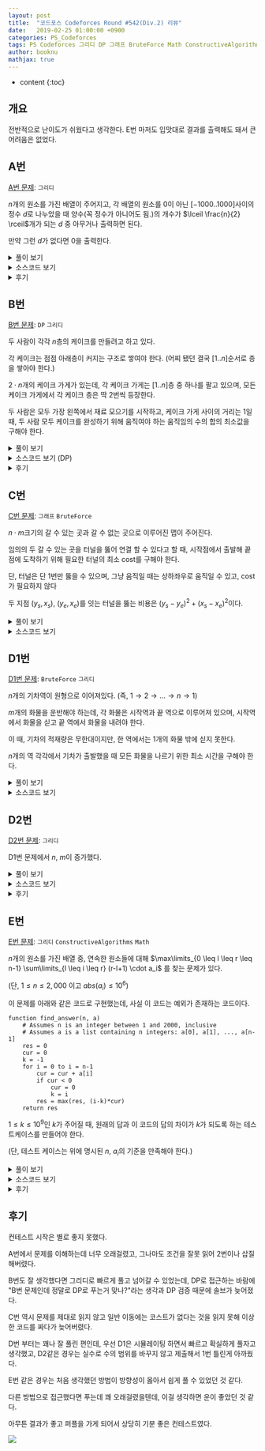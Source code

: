 ```yaml
---
layout: post
title:  "코드포스 Codeforces Round #542(Div.2) 리뷰"
date:   2019-02-25 01:00:00 +0900
categories: PS_Codeforces
tags: PS Codeforces 그리디 DP 그래프 BruteForce Math ConstructiveAlgorithms
author: booknu
mathjax: true
---
```


* content
{:toc}

## 개요
전반적으로 난이도가 쉬웠다고 생각한다. E번 마저도 입맛대로 결과를 출력해도 돼서 큰 어려움은 없었다.

## A번

[A번 문제](http://codeforces.com/contest/1130/problem/A): `그리디`

$n$개의 원소를 가진 배열이 주어지고, 각 배열의 원소를 $0$이 아닌 $[-1000..1000]$사이의 정수 $d$로 나누었을 때 양수(꼭 정수가 아니어도 됨.)의 개수가 $\lceil \frac{n}{2} \rceil$개가 되는 $d$ 중 아무거나 출력하면 된다.

만약 그런 $d$가 없다면 $0$을 출력한다.

<details>
<summary>풀이 보기</summary>
<div markdown="1">

만약 해당되는 $d$가 존재한다면 $d$는 $-1$ 혹은 $1$일 것이다.

즉, 배열에 양수가 $\lceil \frac{n}{2} \rceil$보다 많다면 $d = 1$이고, 음수가 많다면 $d = -1$이다.

만약 두 경우 모두 존재하지 않으면 $0$이다.

</div>
</details>

<details>
<summary>소스코드 보기</summary>
<div markdown="1">

```cpp
#include <bits/stdc++.h>
using namespace std;

#ifdef LOCAL_BOOKNU
#define debug(...) cerr << "[" << #__VA_ARGS__ << "]:", debug_out(__VA_ARGS__)
#else
#define debug(...) 42
#endif

// ........................macro.......................... //
#define FOR(i, f, n) for(int (i) = (f); (i) < (int)(n); ++(i))
#define RFOR(i, f, n) for(int (i) = (f); (i) >= (int)(n); --(i))
#define pb push_back
#define emb emplace_back
#define fi first
#define se second
#define ENDL '\n'
#define sz(A) (int)(A).size()
#define ALL(A) A.begin(), A.end()
#define UNIQUE(c) (c).resize(unique(ALL(c)) - (c).begin())
#define next next9876
#define prev prev1234
typedef pair<int, int> ii;
typedef pair<int, ii> iii;
typedef vector<int> vi;
typedef vector<vi> vvi;
typedef vector<ii> vii;
typedef vector<vii> vvii;
typedef long long i64;
typedef unsigned long long ui64;
// inline i64 GCD(i64 a, i64 b) { if(b == 0) return a; return GCD(b, a % b); }
inline int getidx(const vi& ar, int x) { return lower_bound(ALL(ar), x) - ar.begin(); } // 좌표 압축에 사용: 정렬된 ar에서 x의 idx를 찾음
inline i64 GCD(i64 a, i64 b) { i64 n; if(a < b) swap(a, b); while(b != 0) { n = a % b; a = b; b = n; } return a; }
inline i64 LCM(i64 a, i64 b) { if(a == 0 || b == 0) return GCD(a, b); return a / GCD(a, b) * b; }
inline i64 CEIL(i64 n, i64 d) { return n / d + (i64)(n % d != 0); } // 음수일 때 이상하게 작동할 수 있음.
inline i64 ROUND(i64 n, i64 d) { return n / d + (i64)((n % d) * 2 >= d); }
const i64 MOD = 1e9+7;
inline i64 POW(i64 a, i64 n) {
	assert(0 <= n);
	i64 ret;
	for(ret = 1; n; a = a*a%MOD, n /= 2) { if(n%2) ret = ret*a%MOD; }
	return ret;
}
template <class T> ostream& operator<<(ostream& os, vector<T> v) {
	os << "[";
	int cnt = 0;
	for(auto vv : v) { os << vv; if(++cnt < v.size()) os << ","; }
	return os << "]";
}
template <class T> ostream& operator<<(ostream& os, set<T> v) {
	os << "[";
	int cnt = 0;
	for(auto vv : v) { os << vv; if(++cnt < v.size()) os << ","; }
	return os << "]";
}
template <class L, class R> ostream& operator<<(ostream& os, pair<L, R> p) { return os << "(" << p.fi << "," << p.se << ")"; }
void debug_out() { cerr << endl; }
template <typename Head, typename... Tail> void debug_out(Head H, Tail... T) { cerr << " " << H, debug_out(T...); }
// ....................................................... //

const int MAXN = 100;
int n, ar[MAXN];
void input() {
	cin >> n;
	FOR(i, 0, n) cin >> ar[i];
}

int solve() {
	int h = n/2 + n%2, cnt = 0, cc = 0;;
	FOR(i, 0, n) {
		if(ar[i] > 0) {
			++cnt;
		}
		if(ar[i] < 0) {
			++cc;
		}
	}
	if(cnt >= h) cout << 1 << ENDL;
	else if(cc >= h) cout << -1 << ENDL;
	else cout << 0 << ENDL;
	return 0;
}

// ................. main .................. //
void execute() {
	input(), solve();
}

int main(void) {
#ifdef LOCAL_BOOKNU
	freopen("input.txt", "r", stdin);
	// freopen("out.txt", "w", stdout);
#endif
	cin.tie(0), ios_base::sync_with_stdio(false);
	execute();
	return 0;
}
// ......................................... //
```

</div>
</details>

<details>
<summary>후기</summary>
<div markdown="1">

$d$가 음수도 될 수 있는지 몰라서 양수만 체크했다가 틀렸다.

다시 음수도 체크했는데, 실수로 두 가지 경우 모두 $1$로 출력해서 또 틀렸다.

이것 때문에 많은 시간과 점수를 날려먹었다.

</div>
</details>

## B번

[B번 문제](http://codeforces.com/contest/1130/problem/B): `DP` `그리디`

두 사람이 각각 $n$층의 케이크를 만들려고 하고 있다.

각 케이크는 점점 아래층이 커지는 구조로 쌓여야 한다. (어찌 됐던 결국 $[1..n]$순서로 층을 쌓아야 한다.)

$2 \cdot n$개의 케이크 가게가 있는데, 각 케이크 가게는 $[1..n]$층 중 하나를 팔고 있으며, 모든 케이크 가게에서 각 케이크 층은 딱 2번씩 등장한다.

두 사람은 모두 가장 왼쪽에서 재료 모으기를 시작하고, 케이크 가게 사이의 거리는 $1$일 때, 두 사람 모두 케이크를 완성하기 위해 움직여야 하는 움직임의 수의 합의 최소값을 구해야 한다.

<details>
<summary>풀이 보기</summary>
<div markdown="1">

### DP 풀이

$dp[i][j]$ = 두 사람이 케이크의 $i$층까지 완성했고, 그 중 첫 번째 사람이 두 케이크 집 중 $j$에 방문중인 상태일 때 최소값

$$dp[i][j] = min(dp[i-1][k] + \left| pos[i-1][k] - pos[i-1][j] \right| + \left| pos[i-1][k \oplus 1] - pos[i-1][j \oplus 1] \right| \ \ \ for\ k = [0..1]$$

이 때 $j \oplus 1$의 의미는 $j$와 다른 것을 의미한다.

## 그리디 풀이

위의 DP풀이를 자세히 보면, 결국 이전 상태에서 그리디한 선택만을 가져간다는 것을 알 수 있다.

즉, 이전 상태의 두 케이크 집에서 갈 현재 상태의 두 케이크 집을 거리의 합이 작은 쪽으로 골라서 간다는 것이다.

어찌됐든 두 명 모두 $n$층의 케이크를 완성해야 하고, 현재 있는 집의 위치는 어차피 각각 둘 중 하나이니까 이렇게 그리디하게 생각해도 된다.

</div>
</details>

<details>
<summary>소스코드 보기 (DP)</summary>
<div markdown="1">

```cpp
include <bits/stdc++.h>
using namespace std;

#ifdef LOCAL_BOOKNU
#define debug(...) cerr << "[" << #__VA_ARGS__ << "]:", debug_out(__VA_ARGS__)
#else
#define debug(...) 42
#endif

// ........................macro.......................... //
#define FOR(i, f, n) for(int (i) = (f); (i) < (int)(n); ++(i))
#define RFOR(i, f, n) for(int (i) = (f); (i) >= (int)(n); --(i))
#define pb push_back
#define emb emplace_back
#define fi first
#define se second
#define ENDL '\n'
#define sz(A) (int)(A).size()
#define ALL(A) A.begin(), A.end()
#define UNIQUE(c) (c).resize(unique(ALL(c)) - (c).begin())
#define next next9876
#define prev prev1234
typedef pair<int, int> ii;
typedef pair<int, ii> iii;
typedef vector<int> vi;
typedef vector<vi> vvi;
typedef vector<ii> vii;
typedef vector<vii> vvii;
typedef long long i64;
typedef unsigned long long ui64;
// inline i64 GCD(i64 a, i64 b) { if(b == 0) return a; return GCD(b, a % b); }
inline int getidx(const vi& ar, int x) { return lower_bound(ALL(ar), x) - ar.begin(); } // 좌표 압축에 사용: 정렬된 ar에서 x의 idx를 찾음
inline i64 GCD(i64 a, i64 b) { i64 n; if(a < b) swap(a, b); while(b != 0) { n = a % b; a = b; b = n; } return a; }
inline i64 LCM(i64 a, i64 b) { if(a == 0 || b == 0) return GCD(a, b); return a / GCD(a, b) * b; }
inline i64 CEIL(i64 n, i64 d) { return n / d + (i64)(n % d != 0); } // 음수일 때 이상하게 작동할 수 있음.
inline i64 ROUND(i64 n, i64 d) { return n / d + (i64)((n % d) * 2 >= d); }
const i64 MOD = 1e9+7;
inline i64 POW(i64 a, i64 n) {
	assert(0 <= n);
	i64 ret;
	for(ret = 1; n; a = a*a%MOD, n /= 2) { if(n%2) ret = ret*a%MOD; }
	return ret;
}
template <class T> ostream& operator<<(ostream& os, vector<T> v) {
	os << "[";
	int cnt = 0;
	for(auto vv : v) { os << vv; if(++cnt < v.size()) os << ","; }
	return os << "]";
}
template <class T> ostream& operator<<(ostream& os, set<T> v) {
	os << "[";
	int cnt = 0;
	for(auto vv : v) { os << vv; if(++cnt < v.size()) os << ","; }
	return os << "]";
}
template <class L, class R> ostream& operator<<(ostream& os, pair<L, R> p) { return os << "(" << p.fi << "," << p.se << ")"; }
void debug_out() { cerr << endl; }
template <typename Head, typename... Tail> void debug_out(Head H, Tail... T) { cerr << " " << H, debug_out(T...); }
// ....................................................... //

const int MAXN = 1e5+10;
int n, ar[MAXN*2];
vi pos[MAXN];
i64 dp[MAXN][2];
void input() {
	cin >> n;
	FOR(i, 0, 2*n) cin >> ar[i], --ar[i], pos[ar[i]].pb(i);
}

int solve() {
	dp[0][0] = dp[0][1] = pos[0][0] + pos[0][1];
	FOR(i, 1, n) {
		FOR(j, 0, 2) {
			dp[i][j] = 0x7fffffffffffffff;
			FOR(k, 0, 2) {
				dp[i][j] = min(dp[i][j], dp[i-1][k] + abs(pos[i-1][k] - pos[i][j]) + abs(pos[i-1][k^1] - pos[i][j^1]));
			}
		}
	}
	FOR(i, 0, n) debug(dp[i][0], dp[i][1]);
	cout << min(dp[n-1][0], dp[n-1][1]) << ENDL;
	return 0;
}

// ................. main .................. //
void execute() {
	input(), solve();
}

int main(void) {
#ifdef LOCAL_BOOKNU
	freopen("input.txt", "r", stdin);
	// freopen("out.txt", "w", stdout);
#endif
	cin.tie(0), ios_base::sync_with_stdio(false);
	execute();
	return 0;
}
// ......................................... //
```

</div>
</details>

<details>
<summary>후기</summary>
<div markdown="1">

B번부터 DP스러운게 나와서 상당히 당황스러웠다.

뭔가 그리디한 방법이 있을 것 같다는 생각이 들었지만, 그걸 생각하는 것보다 DP식을 구현하는게 더 빠르다고 판단했다.

DP식을 짜다 보니 결국 전이 상태에서 그리디한 방법이 있다는 것을 알았지만, 이미 DP를 짜버려서 그냥 제출했다.

</div>
</details>

## C번

[C번 문제](http://codeforces.com/contest/1130/problem/C): `그래프` `BruteForce`

$n \cdot m$크기의 갈 수 있는 곳과 갈 수 없는 곳으로 이루어진 맵이 주어진다.

임의의 두 갈 수 있는 곳을 터널을 뚫어 연결 할 수 있다고 할 때, 시작점에서 출발해 끝 점에 도착하기 위해 필요한 터널의 최소 cost를 구해야 한다.

단, 터널은 단 1번만 뚫을 수 있으며, 그냥 움직일 때는 상하좌우로 움직일 수 있고, cost가 필요하지 않다

두 지점 $(y_s, x_s)$, $(y_e, x_e)$를 잇는 터널을 뚫는 비용은 $(y_s-y_e)^2 + (x_s-x_e)^2$이다.

<details>
<summary>풀이 보기</summary>
<div markdown="1">

맵의 크기가 크지 않기 때문에 단순하게 생각하면 편하다.

시작 점이 속한 컴포넌트와 끝 점이 속한 컴포넌트를 구한다.

만약 두 컴포넌트가 같다면 터널이 필요하지 않아서 답은 0이다.

서로 다른 컴포넌트라면 모든 정점 쌍에 대해 터널을 뚫어보는 방식으로 최소값을 구하면 된다.

</div>
</details>

<details>
<summary>소스코드 보기</summary>
<div markdown="1">

```cpp
#include <bits/stdc++.h>
using namespace std;

#ifdef LOCAL_BOOKNU
#define debug(...) cerr << "[" << #__VA_ARGS__ << "]:", debug_out(__VA_ARGS__)
#else
#define debug(...) 42
#endif

// ........................macro.......................... //
#define FOR(i, f, n) for(int (i) = (f); (i) < (int)(n); ++(i))
#define RFOR(i, f, n) for(int (i) = (f); (i) >= (int)(n); --(i))
#define pb push_back
#define emb emplace_back
#define fi first
#define se second
#define ENDL '\n'
#define sz(A) (int)(A).size()
#define ALL(A) A.begin(), A.end()
#define UNIQUE(c) (c).resize(unique(ALL(c)) - (c).begin())
#define next next9876
#define prev prev1234
typedef pair<int, int> ii;
typedef pair<int, ii> iii;
typedef vector<int> vi;
typedef vector<vi> vvi;
typedef vector<ii> vii;
typedef vector<vii> vvii;
typedef long long i64;
typedef unsigned long long ui64;
// inline i64 GCD(i64 a, i64 b) { if(b == 0) return a; return GCD(b, a % b); }
inline int getidx(const vi& ar, int x) { return lower_bound(ALL(ar), x) - ar.begin(); } // 좌표 압축에 사용: 정렬된 ar에서 x의 idx를 찾음
inline i64 GCD(i64 a, i64 b) { i64 n; if(a < b) swap(a, b); while(b != 0) { n = a % b; a = b; b = n; } return a; }
inline i64 LCM(i64 a, i64 b) { if(a == 0 || b == 0) return GCD(a, b); return a / GCD(a, b) * b; }
inline i64 CEIL(i64 n, i64 d) { return n / d + (i64)(n % d != 0); } // 음수일 때 이상하게 작동할 수 있음.
inline i64 ROUND(i64 n, i64 d) { return n / d + (i64)((n % d) * 2 >= d); }
const i64 MOD = 1e9+7;
inline i64 POW(i64 a, i64 n) {
	assert(0 <= n);
	i64 ret;
	for(ret = 1; n; a = a*a%MOD, n /= 2) { if(n%2) ret = ret*a%MOD; }
	return ret;
}
template <class T> ostream& operator<<(ostream& os, vector<T> v) {
	os << "[";
	int cnt = 0;
	for(auto vv : v) { os << vv; if(++cnt < v.size()) os << ","; }
	return os << "]";
}
template <class T> ostream& operator<<(ostream& os, set<T> v) {
	os << "[";
	int cnt = 0;
	for(auto vv : v) { os << vv; if(++cnt < v.size()) os << ","; }
	return os << "]";
}
template <class L, class R> ostream& operator<<(ostream& os, pair<L, R> p) { return os << "(" << p.fi << "," << p.se << ")"; }
void debug_out() { cerr << endl; }
template <typename Head, typename... Tail> void debug_out(Head H, Tail... T) { cerr << " " << H, debug_out(T...); }
// ....................................................... //

const int MAXN = 50;
const int dy[4] = { 0, 0, -1, 1 }, dx[4] = { -1, 1, 0, 0 };
int n, vis[MAXN][MAXN];
ii str, fin;
vii ar, br;
string g[MAXN];
void input() {
	cin >> n >> str.first >> str.second >> fin.first >> fin.second;
	FOR(i, 0, n) cin >> g[i];
}

void f(int y, int x, vii& lis) {
	lis.pb({ y, x });
	vis[y][x] = 1;
	FOR(dir, 0, 4) {
		int ny = y + dy[dir], nx = x + dx[dir];
		if(0 <= ny && ny < n && 0 <= nx && nx < n && g[ny][nx] == '0' && !vis[ny][nx]) {
			f(ny, nx, lis);
		}
	}
}

i64 dis(ii& s, ii& e) {
	i64 a = s.first, b = s.second, c = e.first, d = e.second;
	return (a-c)*(a-c) + (b-d)*(b-d);
}

int solve() {
	--str.first, --str.second, --fin.first, --fin.second;
	f(str.first, str.second, ar);
	if(vis[fin.first][fin.second]) {
		cout << 0 << ENDL;
		return 0;
	}
	i64 ans = 0x7fffffffffffffff;
	f(fin.first, fin.se, br);
	FOR(i, 0, ar.size()) {
		FOR(j, 0, br.size()) {
			ans = min(ans, dis(ar[i], br[j]));
		}
	}
	cout << ans << ENDL;
	return 0;
}

// ................. main .................. //
void execute() {
	input(), solve();
}

int main(void) {
#ifdef LOCAL_BOOKNU
	freopen("input.txt", "r", stdin);
	// freopen("out.txt", "w", stdout);
#endif
	cin.tie(0), ios_base::sync_with_stdio(false);
	execute();
	return 0;
}
// ......................................... //
```

</div>
</details>


## D1번

[D1번 문제](http://codeforces.com/contest/1130/problem/D1): `BruteForce` `그리디`

$n$개의 기차역이 원형으로 이어져있다. (즉, $1 \rightarrow 2 \rightarrow ...  \rightarrow n \rightarrow 1$)

$m$개의 화물을 운반해야 하는데, 각 화물은 시작역과 끝 역으로 이루어져 있으며, 시작역에서 화물을 싣고 끝 역에서 화물을 내려야 한다.

이 때, 기차의 적재량은 무한대이지만, 한 역에서는 1개의 화물 밖에 싣지 못한다.

$n$개의 역 각각에서 기차가 출발했을 때 모든 화물을 나르기 위한 최소 시간을 구해야 한다.

<details>
<summary>풀이 보기</summary>
<div markdown="1">

이 문제는 $n$과 $m$값이 작기 때문에 단순하게 생각해보자.

일단 화물을 내리는 것은 기차에 있는걸 해당 역이 되면 그냥 내려버리면 되기 때문에 신경 쓸 필요가 없는데, 현재 역에 여러 화물이 있을 때 그 중 어떤 화물을 먼저 실을지가 문제다.

직관적으로 생각하면 먼 거리를 가는 화물을 우선적으로 싣는 것이 무조건 이득이라는 것을 알 수 있다.

짧은 거리를 가는 화물을 먼저 실어버리면 어차피 먼 거리를 가는 화물을 실으러 다시 이 역에 와야 하고, 그렇게 되면 먼 거리를 가는 화물이 남는 것이 손해이기 때문이다.

따라서 각 역마다 존재하는 화물들을 거리 역순으로 정렬해두고 시뮬레이팅 하면 된다. 

</div>
</details>

<details>
<summary>소스코드 보기</summary>
<div markdown="1">

```cpp
#include <bits/stdc++.h>
using namespace std;

#ifdef LOCAL_BOOKNU
#define debug(...) cerr << "[" << #__VA_ARGS__ << "]:", debug_out(__VA_ARGS__)
#else
#define debug(...) 42
#endif

// ........................macro.......................... //
#define FOR(i, f, n) for(int (i) = (f); (i) < (int)(n); ++(i))
#define RFOR(i, f, n) for(int (i) = (f); (i) >= (int)(n); --(i))
#define pb push_back
#define emb emplace_back
#define fi first
#define se second
#define ENDL '\n'
#define sz(A) (int)(A).size()
#define ALL(A) A.begin(), A.end()
#define UNIQUE(c) (c).resize(unique(ALL(c)) - (c).begin())
#define next next9876
#define prev prev1234
typedef pair<int, int> ii;
typedef pair<int, ii> iii;
typedef vector<int> vi;
typedef vector<vi> vvi;
typedef vector<ii> vii;
typedef vector<vii> vvii;
typedef long long i64;
typedef unsigned long long ui64;
// inline i64 GCD(i64 a, i64 b) { if(b == 0) return a; return GCD(b, a % b); }
inline int getidx(const vi& ar, int x) { return lower_bound(ALL(ar), x) - ar.begin(); } // 좌표 압축에 사용: 정렬된 ar에서 x의 idx를 찾음
inline i64 GCD(i64 a, i64 b) { i64 n; if(a < b) swap(a, b); while(b != 0) { n = a % b; a = b; b = n; } return a; }
inline i64 LCM(i64 a, i64 b) { if(a == 0 || b == 0) return GCD(a, b); return a / GCD(a, b) * b; }
inline i64 CEIL(i64 n, i64 d) { return n / d + (i64)(n % d != 0); } // 음수일 때 이상하게 작동할 수 있음.
inline i64 ROUND(i64 n, i64 d) { return n / d + (i64)((n % d) * 2 >= d); }
const i64 MOD = 1e9+7;
inline i64 POW(i64 a, i64 n) {
	assert(0 <= n);
	i64 ret;
	for(ret = 1; n; a = a*a%MOD, n /= 2) { if(n%2) ret = ret*a%MOD; }
	return ret;
}
template <class T> ostream& operator<<(ostream& os, vector<T> v) {
	os << "[";
	int cnt = 0;
	for(auto vv : v) { os << vv; if(++cnt < v.size()) os << ","; }
	return os << "]";
}
template <class T> ostream& operator<<(ostream& os, set<T> v) {
	os << "[";
	int cnt = 0;
	for(auto vv : v) { os << vv; if(++cnt < v.size()) os << ","; }
	return os << "]";
}
template <class L, class R> ostream& operator<<(ostream& os, pair<L, R> p) { return os << "(" << p.fi << "," << p.se << ")"; }
void debug_out() { cerr << endl; }
template <typename Head, typename... Tail> void debug_out(Head H, Tail... T) { cerr << " " << H, debug_out(T...); }
// ....................................................... //

const int MAXN = 101, MAXM = 201;
int n, m, cur[MAXN];
vi to[MAXN];
void input() {
	cin >> n >> m;
	FOR(i, 0, m) {
		int u, v; cin >> u >> v; --u, --v;
		to[u].pb((v+n - u) % n);
	}
}

int solve() {
	FOR(i, 0, n) sort(ALL(to[i]), greater<int>()), debug(to[i]);
	FOR(s, 0, n) {
		memset(cur, 0, sizeof(cur));
		i64 ans = 0;
		int p = s, cnt = 0, rem = 0;
		while(cnt != m || rem > 0) {
			//FOR(i, 0, n) cout << cur[i] << ' '; cout << ENDL;
			--rem;
			if(cur[p] < to[p].size()) rem = max(rem, to[p][cur[p]]), ++cnt, ++cur[p]; // 현재에서 태울 수 있는거 태움
			++ans;
			p = (p+1)%n;
		}
		cout << ans -1 << ' ';
	}
	cout << ENDL;
	return 0;
}

// ................. main .................. //
void execute() {
	input(), solve();
}

int main(void) {
#ifdef LOCAL_BOOKNU
	freopen("input.txt", "r", stdin);
	// freopen("out.txt", "w", stdout);
#endif
	cin.tie(0), ios_base::sync_with_stdio(false);
	execute();
	return 0;
}
// ......................................... //
```

</div>
</details>

## D2번

[D2번 문제](http://codeforces.com/contest/1130/problem/D2): `그리디`

D1번 문제에서 $n$, $m$이 증가했다.

<details>
<summary>풀이 보기</summary>
<div markdown="1">

D1의 풀이에서 조금 더 관찰할 수 있는 것이 있다.

> 왜 하나의 역에서 먼 거리의 화물을 우선적으로 실을까?

바로 화물이 남아 있는 한, 해당 역으로 다시 되돌아와야 하기 때문이다.

이왕 되돌아와야 할 거, 먼 거 먼저 보내버리자는 심보이다.

그렇다면 어차피 다시 역으로 돌아와야 하는데, 이걸 시뮬레이팅 하는 것은 바보짓이 아닌가?

화물이 남아 있는 한 $n$초를 추가하면 될 것을 시뮬레이팅 하는 것은 계산 낭비이다.

이것을 일반화하면 다음과 같다.

> 각 역에서 열차가 출발 할 때 해당 역의 화물을 모두 배송하는 최소 시간은 $n \cdot (num-1) + shortest$ 이다.
>
> 이 때, $num$ = 해당 역의 화물 수, $shortest$ = 해당 역에서 가장 가까운 배송거리

그렇다면 해당 역에서 열차가 출발하지 않는 경우는 어떨까?

출발역에서 해당역까지의 거리를 더해주면 끝이라는 것을 쉽게 알 수 있다.

완전히 식을 일반화 해서 $s$역에서 출발할 때의 최소값을 구하려면 다음을 구하면 된다.

> $max(dist(s, i) + n \cdot (num[i]-1) + shortest[i])\ \ \ for\ i = [1..n]$

</div>
</details>

<details>
<summary>소스코드 보기</summary>
<div markdown="1">

```cpp
#include <bits/stdc++.h>
using namespace std;

#ifdef LOCAL_BOOKNU
#define debug(...) cerr << "[" << #__VA_ARGS__ << "]:", debug_out(__VA_ARGS__)
#else
#define debug(...) 42
#endif

// ........................macro.......................... //
#define FOR(i, f, n) for(int (i) = (f); (i) < (int)(n); ++(i))
#define RFOR(i, f, n) for(int (i) = (f); (i) >= (int)(n); --(i))
#define pb push_back
#define emb emplace_back
#define fi first
#define se second
#define ENDL '\n'
#define sz(A) (int)(A).size()
#define ALL(A) A.begin(), A.end()
#define UNIQUE(c) (c).resize(unique(ALL(c)) - (c).begin())
#define next next9876
#define prev prev1234
typedef pair<int, int> ii;
typedef pair<int, ii> iii;
typedef vector<int> vi;
typedef vector<vi> vvi;
typedef vector<ii> vii;
typedef vector<vii> vvii;
typedef long long i64;
typedef unsigned long long ui64;
// inline i64 GCD(i64 a, i64 b) { if(b == 0) return a; return GCD(b, a % b); }
inline int getidx(const vi& ar, int x) { return lower_bound(ALL(ar), x) - ar.begin(); } // 좌표 압축에 사용: 정렬된 ar에서 x의 idx를 찾음
inline i64 GCD(i64 a, i64 b) { i64 n; if(a < b) swap(a, b); while(b != 0) { n = a % b; a = b; b = n; } return a; }
inline i64 LCM(i64 a, i64 b) { if(a == 0 || b == 0) return GCD(a, b); return a / GCD(a, b) * b; }
inline i64 CEIL(i64 n, i64 d) { return n / d + (i64)(n % d != 0); } // 음수일 때 이상하게 작동할 수 있음.
inline i64 ROUND(i64 n, i64 d) { return n / d + (i64)((n % d) * 2 >= d); }
const i64 MOD = 1e9+7;
inline i64 POW(i64 a, i64 n) {
	assert(0 <= n);
	i64 ret;
	for(ret = 1; n; a = a*a%MOD, n /= 2) { if(n%2) ret = ret*a%MOD; }
	return ret;
}
template <class T> ostream& operator<<(ostream& os, vector<T> v) {
	os << "[";
	int cnt = 0;
	for(auto vv : v) { os << vv; if(++cnt < v.size()) os << ","; }
	return os << "]";
}
template <class T> ostream& operator<<(ostream& os, set<T> v) {
	os << "[";
	int cnt = 0;
	for(auto vv : v) { os << vv; if(++cnt < v.size()) os << ","; }
	return os << "]";
}
template <class L, class R> ostream& operator<<(ostream& os, pair<L, R> p) { return os << "(" << p.fi << "," << p.se << ")"; }
void debug_out() { cerr << endl; }
template <typename Head, typename... Tail> void debug_out(Head H, Tail... T) { cerr << " " << H, debug_out(T...); }
// ....................................................... //

const int MAXN = 5001, MAXM = 20001;
i64 n, m, cc[MAXN], to[MAXN]; // cc: i의 총 캔디 수
void input() {
	cin >> n >> m;
	FOR(i, 0, m) {
		int u, v; cin >> u >> v; --u, --v;
		if(to[u] == 0) to[u] = (v+n - u) % n;
		else to[u] = min(to[u], (v+n - u) % n);
		++cc[u];
	}
}

int solve() {
	//FOR(i, 0, n) debug(cc[i], to[i]);
	FOR(s, 0, n) {
		i64 ans = 0;
		FOR(i, 0, n) {
			if(cc[i]) {
				//debug(s, i, (i+n-s)%n, (cc[i]-1)*n + to[i]);
				ans = max(ans, (i64)(i+n-s)%n + (cc[i]-1)*n + to[i]);;
			}
		}
		cout << ans << ' ';
	}
	cout << ENDL;
	return 0;
}

// ................. main .................. //
void execute() {
	input(), solve();
}

int main(void) {
#ifdef LOCAL_BOOKNU
	freopen("input.txt", "r", stdin);
	// freopen("out.txt", "w", stdout);
#endif
	cin.tie(0), ios_base::sync_with_stdio(false);
	execute();
	return 0;
}
// ......................................... //
```

</div>
</details>

<details>
<summary>후기</summary>
<div markdown="1">

실수로 D1번의 소스코드를 사용하다가 $n$, $m$범위를 바꾸지 않아 1번의 WA를 받았다.

이렇게 범위만 다른 류의 문제를 풀면 꼭 이런 실수를 하게 되는데, 조심해야겠다.

</div>
</details>

## E번

[E번 문제](http://codeforces.com/contest/1130/problem/E): `그리디` `ConstructiveAlgorithms` `Math`

$n$개의 원소를 가진 배열 중, 연속한 원소들에 대해 $\max\limits_{0 \leq l \leq r \leq n-1} \sum\limits_{l \leq i \leq r} (r-l+1) \cdot a_i$ 를 찾는 문제가 있다.

(단, $1 \leq n \leq 2,000$ 이고 $abs(a_i) \leq 10^6$)

이 문제를 아래와 같은 코드로 구현했는데, 사실 이 코드는 예외가 존재하는 코드이다.

```
function find_answer(n, a)
    # Assumes n is an integer between 1 and 2000, inclusive
    # Assumes a is a list containing n integers: a[0], a[1], ..., a[n-1]
    res = 0
    cur = 0
    k = -1
    for i = 0 to i = n-1
        cur = cur + a[i]
        if cur < 0
            cur = 0
            k = i
        res = max(res, (i-k)*cur)
    return res
```

$1 \leq k \leq 10^9$인 $k$가 주어질 때, 원래의 답과 이 코드의 답의 차이가 $k$가 되도록 하는 테스트케이스를 만들어야 한다.

(단, 테스트 케이스는 위에 명시된 $n$, $a_i$의 기준을 만족해야 한다.)

<details>
<summary>풀이 보기</summary>
<div markdown="1">

우선 소스코드를 분석해보자.

이 코드는 $i = [0..n)$을 순회하며, sum의 시작 구간 $j$를 유지하며 만약 $\sum\limits_{j \leq idx \leq i} a_{idx}$가 음수가 된다면 시작 구간을 $i$로 옮겨버리고, 각 $i$마다 위의 식대로 값을 구한 뒤 그 중 최대값을 취하는 방법을 사용한다.

이 방법은 여러가지 문제점이 있지만, 나는 위의 코드가 선택한 구간 앞의 음수를 포함한 경우가 결과 값이 더 클 수 있다는 것에 주목했다.

즉, $\left \{ -1, 100 \right \}$이 있을 때 위의 코드는 $100$을 반환하는데, 사실은 답이 $99 \cdot 2 = 198$이라는 것이다.

이것을 이용하면 위의 코드와 정답의 차이를 정확히 $k$로 만들 수 있을 것 같다.

우선 위와 같이 $\{ -1, a \}$ 처럼 배열을 구성한다고 생각하면,

> 코드: $a$
>
> 정답: $2 \cdot (a-1)$
>
> $\therefore k = 2 \cdot (a-1) - a = a - 2$

위와 같이 깔끔하게 해당되는 $a$값을 구할 수 있다.

하지만 한 가지 문제점은, $abs(a_i) \leq 10^6$를 만족시키는 배열을 만들어야 한다는 것이다.

따라서 $a$가 너무 커질 경우, 앞에 있는 $-1$을 점점 늘려가는 식으로 생각해보자.

즉, $\{ ..., -1, -1, a \}$처럼 배열을 구성하는 것이다.

또한 굳이 앞을 $-1$만 쓸 것이 아니라, $0$을 써도 상관 없다는 것을 유념하자.

이것을 통해 식을 세우면

> $a$ 앞의 숫자의 개수 = $y$, -($a$ 앞의 숫자의 합) = $x$
>
> 코드: $a$
>
> 정답: $(y+1) \cdot (a-x) = a \cdot y - x \cdot y + a - x$
>
> $k = (y+1) \cdot (a-x) = a \cdot y - x \cdot y + a - x - a = a \cdot y - x \cdot y - x$
> 
> $\therefore a = \frac{k + x}{y} + x$

이 때, $0 \leq x \leq y$를 만족하면서 $(k + x) \equiv 0 \pmod y$이 되는 $x$를 찾으면 되는데, 그것에 해당되는 것이 $x = y - (k \bmod y)$ 이다.

이제 $y = [1..2000)$을 순회하며 $a$가 조건 범위 내로 들어오는 경우에 대해서 출력해주면 된다.

이 방법이 반드시 답을 찾을 수 있는 이유는, 우선 $k$가 어떤 수이든 해당되는 $x$는 반드시 존재하게 된다.

또한 $y$가 점점 늘어감에 따라 단계별로 답과 코드의 차이가 $O(a)$만큼 벌어지게 되므로, $a$는 최대 $10^6$이고 $y$는 최대  $1,999$이므로 $10^9$이하인 $k$에 대해서 항상 조건에 맞는 $a$를 찾을 수 있다.

</div>
</details>

<details>
<summary>소스코드 보기</summary>
<div markdown="1">

```cpp
#include <bits/stdc++.h>
using namespace std;

#ifdef LOCAL_BOOKNU
#define debug(...) cerr << "[" << #__VA_ARGS__ << "]:", debug_out(__VA_ARGS__)
#else
#define debug(...) 42
#endif

// ........................macro.......................... //
#define FOR(i, f, n) for(int (i) = (f); (i) < (int)(n); ++(i))
#define RFOR(i, f, n) for(int (i) = (f); (i) >= (int)(n); --(i))
#define pb push_back
#define emb emplace_back
#define fi first
#define se second
#define ENDL '\n'
#define sz(A) (int)(A).size()
#define ALL(A) A.begin(), A.end()
#define UNIQUE(c) (c).resize(unique(ALL(c)) - (c).begin())
#define next next9876
#define prev prev1234
typedef pair<int, int> ii;
typedef pair<int, ii> iii;
typedef vector<int> vi;
typedef vector<vi> vvi;
typedef vector<ii> vii;
typedef vector<vii> vvii;
typedef long long i64;
typedef unsigned long long ui64;
// inline i64 GCD(i64 a, i64 b) { if(b == 0) return a; return GCD(b, a % b); }
inline int getidx(const vi& ar, int x) { return lower_bound(ALL(ar), x) - ar.begin(); } // 좌표 압축에 사용: 정렬된 ar에서 x의 idx를 찾음
inline i64 GCD(i64 a, i64 b) { i64 n; if(a < b) swap(a, b); while(b != 0) { n = a % b; a = b; b = n; } return a; }
inline i64 LCM(i64 a, i64 b) { if(a == 0 || b == 0) return GCD(a, b); return a / GCD(a, b) * b; }
inline i64 CEIL(i64 n, i64 d) { return n / d + (i64)(n % d != 0); } // 음수일 때 이상하게 작동할 수 있음.
inline i64 ROUND(i64 n, i64 d) { return n / d + (i64)((n % d) * 2 >= d); }
const i64 MOD = 1e9+7;
inline i64 POW(i64 a, i64 n) {
	assert(0 <= n);
	i64 ret;
	for(ret = 1; n; a = a*a%MOD, n /= 2) { if(n%2) ret = ret*a%MOD; }
	return ret;
}
template <class T> ostream& operator<<(ostream& os, vector<T> v) {
	os << "[";
	int cnt = 0;
	for(auto vv : v) { os << vv; if(++cnt < v.size()) os << ","; }
	return os << "]";
}
template <class T> ostream& operator<<(ostream& os, set<T> v) {
	os << "[";
	int cnt = 0;
	for(auto vv : v) { os << vv; if(++cnt < v.size()) os << ","; }
	return os << "]";
}
template <class L, class R> ostream& operator<<(ostream& os, pair<L, R> p) { return os << "(" << p.fi << "," << p.se << ")"; }
void debug_out() { cerr << endl; }
template <typename Head, typename... Tail> void debug_out(Head H, Tail... T) { cerr << " " << H, debug_out(T...); }
// ....................................................... //

const i64 RANGE = 1e6+1;
i64 k;
void input() {
	cin >> k;
}

int solve() {
	for(i64 y = 1; y < 2000; ++y) {
		i64 x = y - (k % y);
		i64 res = (k + x*y + x) / y;
		debug(y, x, res);
		if(res < RANGE) {
			cout << y+1 << ENDL;
			i64 ans = res;
			int p = 0;
			while(x < y-p) cout << 0 << ' ', p++;
			for(; p < y; ++p) {
				cout << -1 << ' ';
			}
			cout << ans << ENDL;
			return 0;
		}
	}
	assert(false);
	cout << -1 << ENDL;
	return 0;
}

// ................. main .................. //
void execute() {
	input(), solve();
}

int main(void) {
#ifdef LOCAL_BOOKNU
	freopen("input.txt", "r", stdin);
	// freopen("out.txt", "w", stdout);
#endif
	cin.tie(0), ios_base::sync_with_stdio(false);
	execute();
	return 0;
}
// ......................................... //
```

</div>
</details>

<details>
<summary>후기</summary>
<div markdown="1">

처음에는 위와 같은 방식으로 접근했다가, 항상 맨 앞부분에 $-1$만을 넣어야 한다고 생각했었다.

(즉, $x = y$라고 생각함.)

따라서 $k \neq 0 \pmod y$인 경우에는 다음 $y$로 넘어가버리게 되서 $k$의 모든 소인수가 $2,000$이 넘어가버리는 경우 답이 존재함에도 불구하고 모든 $y$루프를 돌고 $-1$을 출력해버렸다.

하지만 생각해보니 $-1$뿐 아니라 $0$도 출력할 수 있다는 것을 깨닫고, 이것을 활용하면 $k$의 소인수가 어떻게 됐든 무조건 $y$로 나누어 떨어지게 할 수 있는 방법이 있다는 것을 깨달았다.

이 문제까지 푼 덕분에 꽤 많은 점수가 오를 수 있었다.

</div>
</details>


## 후기

컨테스트 시작은 별로 좋지 못했다.

A번에서 문제를 이해하는데 너무 오래걸렸고, 그나마도 조건을 잘못 읽어 2번이나 삽질해버렸다.

B번도 잘 생각했다면 그리디로 빠르게 풀고 넘어갈 수 있었는데, DP로 접근하는 바람에 "B번 문제인데 정말로 DP로 푸는거 맞나?"라는 생각과 DP 검증 때문에 솔브가 늦어졌다.

C번 역시 문제를 제대로 읽지 않고 일반 이동에는 코스트가 없다는 것을 읽지 못해 이상한 코드를 짜다가 늦어버렸다.

D번 부터는 꽤나 잘 풀린 편인데, 우선 D1은 시뮬레이팅 하면서 빠르고 확실하게 풀자고 생각했고, D2같은 경우는 실수로 수의 범위를 바꾸지 않고 제출해서 1번 틀린게 아까웠다.

E번 같은 경우는 처음 생각했던 방법이 방향성이 옳아서 쉽게 풀 수 있었던 것 같다.

다른 방법으로 접근했다면 푸는데 꽤 오래걸렸을텐데, 이걸 생각하면 운이 좋았던 것 같다.

아무튼 결과가 좋고 퍼플을 가게 되어서 상당히 기분 좋은 컨테스트였다.

![]({{site.url}}/img/190225_CF542/standings.png)